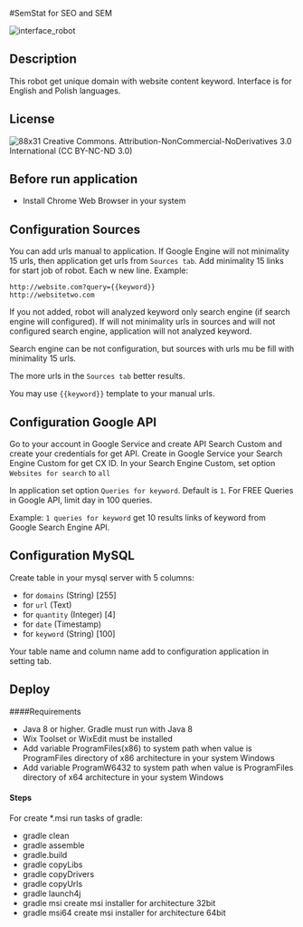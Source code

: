 #SemStat for SEO and SEM

![interface_robot](https://cloud.githubusercontent.com/assets/12084504/18873464/e5616752-84bf-11e6-9894-74fe7bcb5d9c.jpg)

## Description
This robot get unique domain with website content keyword. Interface is for English and Polish languages.

## License

![88x31](https://cloud.githubusercontent.com/assets/12084504/18874988/46d29e30-84c4-11e6-97c7-0ffc2229e0eb.png)
Creative Commons. Attribution-NonCommercial-NoDerivatives 3.0 International (CC BY-NC-ND 3.0)

## Before run application
- Install Chrome Web Browser in your system

## Configuration Sources
You can add urls manual to application. If Google Engine will not minimality 15 urls, then application
get urls from ```Sources tab```. Add  minimality 15 links for start job of robot. Each w new line. Example:
```
http://website.com?query={{keyword}}
http://websitetwo.com
```

If you not added, robot will analyzed keyword only search engine (if search engine will configured).
If will not minimality urls in sources and will not configured search engine, application will not analyzed keyword.

Search engine can be not configuration, but sources with urls mu be fill with minimality 15 urls.

The more urls in the ```Sources tab``` better results.

You may use ```{{keyword}}``` template to your manual urls.

## Configuration Google API
Go to your account in Google Service and create API Search Custom and create
your credentials for get API. Create in Google Service your Search Engine Custom for get CX ID.
In your Search Engine Custom, set option ```Websites for search``` to ```all```

In application set option ```Queries for keyword```. Default is ```1```. 
For FREE Queries in Google API, limit day in 100 queries.

Example: ```1 queries for keyword``` get 10 results links of keyword from Google Search Engine API.

## Configuration MySQL
Create table in your mysql server with 5 columns:
- for ```domains``` (String) [255]
- for ```url``` (Text)
- for ```quantity``` (Integer) [4]
- for ```date``` (Timestamp)
- for ```keyword``` (String) [100]

Your table name and column name add to configuration application in setting tab.

## Deploy

####Requirements

- Java 8 or higher. Gradle must run with Java 8
- Wix Toolset or WixEdit must be installed
- Add variable ProgramFiles(x86) to system path when value is ProgramFiles directory of x86 architecture in your system Windows
- Add variable ProgramW6432 to system path when value is ProgramFiles directory of x64 architecture in your system Windows

#### Steps

For create *.msi run tasks of gradle:

- gradle clean
- gradle assemble
- gradle.build
- gradle copyLibs
- gradle copyDrivers
- gradle copyUrls
- gradle launch4j
- gradle msi create msi installer for architecture 32bit
- gradle msi64 create msi installer for architecture 64bit



